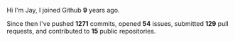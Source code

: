 Hi I'm Jay, I joined Github **9** years ago.

Since then I've pushed **1271** commits, opened **54** issues, submitted **129** pull requests, and contributed to **15** public repositories.
